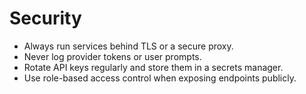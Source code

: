 # Security

- Always run services behind TLS or a secure proxy.
- Never log provider tokens or user prompts.
- Rotate API keys regularly and store them in a secrets manager.
- Use role-based access control when exposing endpoints publicly.
